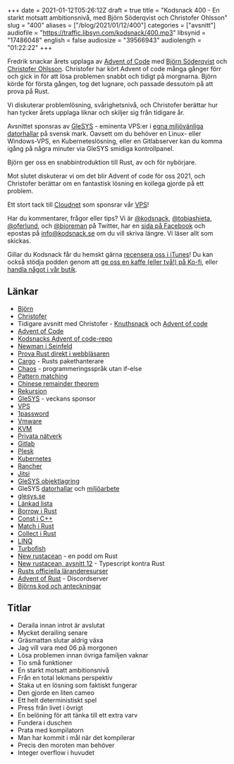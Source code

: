 +++
date = 2021-01-12T05:26:12Z
draft = true
title = "Kodsnack 400 - En starkt motsatt ambitionsnivå, med Björn Söderqvist och Christofer Ohlsson"
slug = "400"
aliases = ["/blog/2021/01/12/400"]
categories = ["avsnitt"]
audiofile = "https://traffic.libsyn.com/kodsnack/400.mp3"
libsynid = "17486048"
english = false
audiosize = "39566943"
audiolength = "01:22:22"
+++

Fredrik snackar årets upplaga av [Advent of Code](https://adventofcode.com/) med [Björn Söderqvist](https://twitter.com/bjorn_js) och [Christofer Ohlsson](https://twitter.com/christolsson). Christofer har kört Advent of code många gånger förr och gick in för att lösa problemen snabbt och tidigt på morgnarna. Björn körde för första gången, tog det lugnare, och passade dessutom på att prova på Rust.

Vi diskuterar problemlösning, svårighetsnivå, och Christofer berättar hur han tycker årets upplaga liknar och skiljer sig från tidigare år.

Avsnittet sponsras av [GleSYS](https://glesys.se/) - eminenta VPS:er i [egna miljövänliga datorhallar](https://glesys.se/datacenter) på svensk mark. Oavsett om du behöver en Linux- eller Windows-VPS, en Kuberneteslösning, eller en Gitlabserver kan du komma igång på några minuter via GleSYS smidiga kontrollpanel.

Björn ger oss en snabbintroduktion till Rust, av och för nybörjare.

Mot slutet diskuterar vi om det blir Advent of code för oss 2021, och Christofer berättar om en fantastisk lösning en kollega gjorde på ett problem.

Ett stort tack till [Cloudnet](http://www.cloudnet.se) som sponsrar vår [VPS](http://en.wikipedia.org/wiki/Virtual_private_server)!

Har du kommentarer, frågor eller tips? Vi är [@kodsnack](https://www.twitter.com/kodsnack), [@tobiashieta](https://www.twitter.com/tobiashieta), [@oferlund](https://www.twitter.com/oferlund), och [@bjoreman](https://www.twitter.com/bjoreman) på Twitter, har en [sida på Facebook](https://www.facebook.com/kodsnack) och epostas på [info@kodsnack.se](mailto:info@kodsnack.se) om du vill skriva längre. Vi läser allt som skickas.

Gillar du Kodsnack får du hemskt gärna [recensera oss i iTunes](http://itunes.apple.com/se/podcast/kodsnack/id561631498?l=en)! Du kan också stödja podden genom att <a href="https://ko-fi.com/kodsnack" rel="payment">ge oss en kaffe (eller två!) på Ko-fi</a>, eller [handla något i vår butik](https://shop.spreadshirt.se/kodsnack/).

## Länkar ##
* [Björn](https://twitter.com/bjorn_js)
* [Christofer](https://twitter.com/christolsson)
* Tidigare avsnitt med Christofer - [Knuthsnack](https://kodsnack.se/244/) och [Advent of code](https://kodsnack.se/242/)
* [Advent of Code](https://adventofcode.com/)
* [Kodsnacks Advent of code-repo](https://github.com/kodsnack/advent_of_code_2020)
* [Newman i Seinfeld](https://en.wikipedia.org/wiki/Newman_%28Seinfeld%29)
* [Prova Rust direkt i webbläsaren](https://play.rust-lang.org/)
* [Cargo](https://doc.rust-lang.org/cargo/) - Rusts pakethanterare
* [Chaos](https://chaos-lang.org/) - programmeringsspråk utan if-else
* [Pattern matching](https://en.wikipedia.org/wiki/Pattern_matching)
* [Chinese remainder theorem](https://en.wikipedia.org/wiki/Chinese_remainder_theorem)
* [Rekursion](https://en.wikipedia.org/wiki/Recursion_%28computer_science%29)
* [GleSYS](https://glesys.se/) - veckans sponsor
* [VPS](https://en.wikipedia.org/wiki/Virtual_private_server)
* [1password](https://en.wikipedia.org/wiki/1Password)
* [Vmware](https://en.wikipedia.org/wiki/VMware)
* [KVM](https://en.wikipedia.org/wiki/Kernel-based_Virtual_Machine)
* [Privata nätverk](https://en.wikipedia.org/wiki/Virtual_private_network)
* [Gitlab](https://en.wikipedia.org/wiki/GitLab)
* [Plesk](https://en.wikipedia.org/wiki/Plesk)
* [Kubernetes](https://en.wikipedia.org/wiki/Kubernetes)
* [Rancher](https://rancher.com/)
* [Jitsi](https://en.wikipedia.org/wiki/Jitsi)
* [GleSYS objektlagring](https://glesys.se/tjanster/objektlagring)
* GleSYS [datorhallar](https://glesys.se/datacenter) och [miljöarbete](https://glesys.se/foretaget/miljoarbete)
* [glesys.se](https://glesys.se/)
* [Länkad lista](https://en.wikipedia.org/wiki/Linked_list)
* [Borrow i Rust](https://doc.rust-lang.org/rust-by-example/scope/borrow.html)
* [Const i C++](http://duramecho.com/ComputerInformation/WhyHowCppConst.html)
* [Match i Rust](https://doc.rust-lang.org/rust-by-example/flow_control/match.html)
* [Collect i Rust](https://docs.rs/futures/0.1.2/futures/struct.Collect.html)
* [LINQ](https://en.wikipedia.org/wiki/Language_Integrated_Query)
* [Turbofish](https://techblog.tonsser.com/posts/what-is-rusts-turbofish)
* [New rustacean](https://newrustacean.com/) - en podd om Rust
* [New rustacean, avsnitt 12](https://newrustacean.com/show_notes/e012/index.html) - Typescript kontra Rust
* [Rusts officiella läranderesurser](https://www.rust-lang.org/learn)
* [Advent of Rust](https://discord.gg/Ufg5PQuMcz) - Discordserver
* [Björns kod och anteckningar](https://github.com/cybear/advent-of-code-2020)

## Titlar ##
* Deraila innan introt är avslutat
* Mycket derailing senare
* Gräsmattan slutar aldrig växa
* Jag vill vara med 06 på morgonen
* Lösa problemen innan övriga familjen vaknar
* Tio små funktioner
* En starkt motsatt ambitionsnivå
* Från en total lekmans perspektiv
* Staka ut en lösning som faktiskt fungerar
* Den gjorde en liten cameo
* Ett helt deterministiskt spel
* Press från livet i övrigt
* En belöning för att tänka till ett extra varv
* Fundera i duschen
* Prata med kompilatorn
* Man har kommit i mål när det kompilerar
* Precis den moroten man behöver
* Integer overflow i huvudet